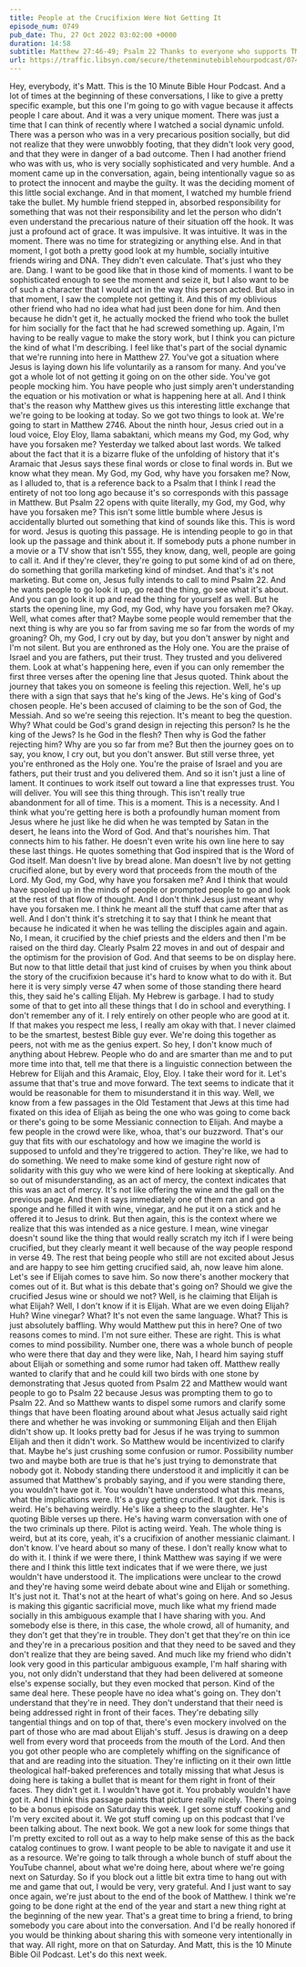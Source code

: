 ```yaml
---
title: People at the Crucifixion Were Not Getting It
episode_num: 0749
pub_date: Thu, 27 Oct 2022 03:02:00 +0000
duration: 14:58
subtitle: Matthew 27:46-49; Psalm 22 Thanks to everyone who supports TMBH at  You're the reason we can all do this together!  Music written and performed by .
url: https://traffic.libsyn.com/secure/thetenminutebiblehourpodcast/0748_-_People_at_the_Crucifixion_Were_Not_Getting_It.mp3
---
```


 Hey, everybody, it's Matt. This is the 10 Minute Bible Hour Podcast. And a lot of times at the beginning of these conversations, I like to give a pretty specific example, but this one I'm going to go with vague because it affects people I care about. And it was a very unique moment. There was just a time that I can think of recently where I watched a social dynamic unfold. There was a person who was in a very precarious position socially, but did not realize that they were unwobbly footing, that they didn't look very good, and that they were in danger of a bad outcome. Then I had another friend who was with us, who is very socially sophisticated and very humble. And a moment came up in the conversation, again, being intentionally vague so as to protect the innocent and maybe the guilty. It was the deciding moment of this little social exchange. And in that moment, I watched my humble friend take the bullet. My humble friend stepped in, absorbed responsibility for something that was not their responsibility and let the person who didn't even understand the precarious nature of their situation off the hook. It was just a profound act of grace. It was impulsive. It was intuitive. It was in the moment. There was no time for strategizing or anything else. And in that moment, I got both a pretty good look at my humble, socially intuitive friends wiring and DNA. They didn't even calculate. That's just who they are. Dang. I want to be good like that in those kind of moments. I want to be sophisticated enough to see the moment and seize it, but I also want to be of such a character that I would act in the way this person acted. But also in that moment, I saw the complete not getting it. And this of my oblivious other friend who had no idea what had just been done for him. And then because he didn't get it, he actually mocked the friend who took the bullet for him socially for the fact that he had screwed something up. Again, I'm having to be really vague to make the story work, but I think you can picture the kind of what I'm describing. I feel like that's part of the social dynamic that we're running into here in Matthew 27. You've got a situation where Jesus is laying down his life voluntarily as a ransom for many. And you've got a whole lot of not getting it going on on the other side. You've got people mocking him. You have people who just simply aren't understanding the equation or his motivation or what is happening here at all. And I think that's the reason why Matthew gives us this interesting little exchange that we're going to be looking at today. So we got two things to look at. We're going to start in Matthew 2746. About the ninth hour, Jesus cried out in a loud voice, Eloy Eloy, llama sabaktani, which means my God, my God, why have you forsaken me? Yesterday we talked about last words. We talked about the fact that it is a bizarre fluke of the unfolding of history that it's Aramaic that Jesus says these final words or close to final words in. But we know what they mean. My God, my God, why have you forsaken me? Now, as I alluded to, that is a reference back to a Psalm that I think I read the entirety of not too long ago because it's so corresponds with this passage in Matthew. But Psalm 22 opens with quite literally, my God, my God, why have you forsaken me? This isn't some little bumble where Jesus is accidentally blurted out something that kind of sounds like this. This is word for word. Jesus is quoting this passage. He is intending people to go in that look up the passage and think about it. If somebody puts a phone number in a movie or a TV show that isn't 555, they know, dang, well, people are going to call it. And if they're clever, they're going to put some kind of ad on there, do something that gorilla marketing kind of mindset. And that's it's not marketing. But come on, Jesus fully intends to call to mind Psalm 22. And he wants people to go look it up, go read the thing, go see what it's about. And you can go look it up and read the thing for yourself as well. But he starts the opening line, my God, my God, why have you forsaken me? Okay. Well, what comes after that? Maybe some people would remember that the next thing is why are you so far from saving me so far from the words of my groaning? Oh, my God, I cry out by day, but you don't answer by night and I'm not silent. But you are enthroned as the Holy one. You are the praise of Israel and you are fathers, put their trust. They trusted and you delivered them. Look at what's happening here, even if you can only remember the first three verses after the opening line that Jesus quoted. Think about the journey that takes you on someone is feeling this rejection. Well, he's up there with a sign that says that he's king of the Jews. He's king of God's chosen people. He's been accused of claiming to be the son of God, the Messiah. And so we're seeing this rejection. It's meant to beg the question. Why? What could be God's grand design in rejecting this person? Is he the king of the Jews? Is he God in the flesh? Then why is God the father rejecting him? Why are you so far from me? But then the journey goes on to say, you know, I cry out, but you don't answer. But still verse three, yet you're enthroned as the Holy one. You're the praise of Israel and you are fathers, put their trust and you delivered them. And so it isn't just a line of lament. It continues to work itself out toward a line that expresses trust. You will deliver. You will see this thing through. This isn't really true abandonment for all of time. This is a moment. This is a necessity. And I think what you're getting here is both a profoundly human moment from Jesus where he just like he did when he was tempted by Satan in the desert, he leans into the Word of God. And that's nourishes him. That connects him to his father. He doesn't even write his own line here to say these last things. He quotes something that God inspired that is the Word of God itself. Man doesn't live by bread alone. Man doesn't live by not getting crucified alone, but by every word that proceeds from the mouth of the Lord. My God, my God, why have you forsaken me? And I think that would have spooled up in the minds of people or prompted people to go and look at the rest of that flow of thought. And I don't think Jesus just meant why have you forsaken me. I think he meant all the stuff that came after that as well. And I don't think it's stretching it to say that I think he meant that because he indicated it when he was telling the disciples again and again. No, I mean, it crucified by the chief priests and the elders and then I'm be raised on the third day. Clearly Psalm 22 moves in and out of despair and the optimism for the provision of God. And that seems to be on display here. But now to that little detail that just kind of cruises by when you think about the story of the crucifixion because it's hard to know what to do with it. But here it is very simply verse 47 when some of those standing there heard this, they said he's calling Elijah. My Hebrew is garbage. I had to study some of that to get into all these things that I do in school and everything. I don't remember any of it. I rely entirely on other people who are good at it. If that makes you respect me less, I really am okay with that. I never claimed to be the smartest, bestest Bible guy ever. We're doing this together as peers, not with me as the genius expert. So hey, I don't know much of anything about Hebrew. People who do and are smarter than me and to put more time into that, tell me that there is a linguistic connection between the Hebrew for Elijah and this Aramaic, Eloy, Eloy. I take their word for it. Let's assume that that's true and move forward. The text seems to indicate that it would be reasonable for them to misunderstand it in this way. Well, we know from a few passages in the Old Testament that Jews at this time had fixated on this idea of Elijah as being the one who was going to come back or there's going to be some Messianic connection to Elijah. And maybe a few people in the crowd were like, whoa, that's our buzzword. That's our guy that fits with our eschatology and how we imagine the world is supposed to unfold and they're triggered to action. They're like, we had to do something. We need to make some kind of gesture right now of solidarity with this guy who we were kind of here looking at skeptically. And so out of misunderstanding, as an act of mercy, the context indicates that this was an act of mercy. It's not like offering the wine and the gall on the previous page. And then it says immediately one of them ran and got a sponge and he filled it with wine, vinegar, and he put it on a stick and he offered it to Jesus to drink. But then again, this is the context where we realize that this was intended as a nice gesture. I mean, wine vinegar doesn't sound like the thing that would really scratch my itch if I were being crucified, but they clearly meant it well because of the way people respond in verse 49. The rest that being people who still are not excited about Jesus and are happy to see him getting crucified said, ah, now leave him alone. Let's see if Elijah comes to save him. So now there's another mockery that comes out of it. But what is this debate that's going on? Should we give the crucified Jesus wine or should we not? Well, is he claiming that Elijah is what Elijah? Well, I don't know if it is Elijah. What are we even doing Elijah? Huh? Wine vinegar? What? It's not even the same language. What? This is just absolutely baffling. Why would Matthew put this in here? One of two reasons comes to mind. I'm not sure either. These are right. This is what comes to mind possibility. Number one, there was a whole bunch of people who were there that day and they were like, Nah, I heard him saying stuff about Elijah or something and some rumor had taken off. Matthew really wanted to clarify that and he could kill two birds with one stone by demonstrating that Jesus quoted from Psalm 22 and Matthew would want people to go to Psalm 22 because Jesus was prompting them to go to Psalm 22. And so Matthew wants to dispel some rumors and clarify some things that have been floating around about what Jesus actually said right there and whether he was invoking or summoning Elijah and then Elijah didn't show up. It looks pretty bad for Jesus if he was trying to summon Elijah and then it didn't work. So Matthew would be incentivized to clarify that. Maybe he's just crushing some confusion or rumor. Possibility number two and maybe both are true is that he's just trying to demonstrate that nobody got it. Nobody standing there understood it and implicitly it can be assumed that Matthew's probably saying, and if you were standing there, you wouldn't have got it. You wouldn't have understood what this means, what the implications were. It's a guy getting crucified. It got dark. This is weird. He's behaving weirdly. He's like a sheep to the slaughter. He's quoting Bible verses up there. He's having warm conversation with one of the two criminals up there. Pilot is acting weird. Yeah. The whole thing is weird, but at its core, yeah, it's a crucifixion of another messianic claimant. I don't know. I've heard about so many of these. I don't really know what to do with it. I think if we were there, I think Matthew was saying if we were there and I think this little text indicates that if we were there, we just wouldn't have understood it. The implications were unclear to the crowd and they're having some weird debate about wine and Elijah or something. It's just not it. That's not at the heart of what's going on here. And so Jesus is making this gigantic sacrificial move, much like what my friend made socially in this ambiguous example that I have sharing with you. And somebody else is there, in this case, the whole crowd, all of humanity, and they don't get that they're in trouble. They don't get that they're on thin ice and they're in a precarious position and that they need to be saved and they don't realize that they are being saved. And much like my friend who didn't look very good in this particular ambiguous example, I'm half sharing with you, not only didn't understand that they had been delivered at someone else's expense socially, but they even mocked that person. Kind of the same deal here. These people have no idea what's going on. They don't understand that they're in need. They don't understand that their need is being addressed right in front of their faces. They're debating silly tangential things and on top of that, there's even mockery involved on the part of those who are mad about Elijah's stuff. Jesus is drawing on a deep well from every word that proceeds from the mouth of the Lord. And then you got other people who are completely whiffing on the significance of that and are reading into the situation. They're inflicting on it their own little theological half-baked preferences and totally missing that what Jesus is doing here is taking a bullet that is meant for them right in front of their faces. They didn't get it. I wouldn't have got it. You probably wouldn't have got it. And I think this passage paints that picture really nicely. There's going to be a bonus episode on Saturday this week. I get some stuff cooking and I'm very excited about it. We got stuff coming up on this podcast that I've been talking about. The next book. We got a new look for some things that I'm pretty excited to roll out as a way to help make sense of this as the back catalog continues to grow. I want people to be able to navigate it and use it as a resource. We're going to talk through a whole bunch of stuff about the YouTube channel, about what we're doing here, about where we're going next on Saturday. So if you block out a little bit extra time to hang out with me and game that out, I would be very, very grateful. And I just want to say once again, we're just about to the end of the book of Matthew. I think we're going to be done right at the end of the year and start a new thing right at the beginning of the new year. That's a great time to bring a friend, to bring somebody you care about into the conversation. And I'd be really honored if you would be thinking about sharing this with someone very intentionally in that way. All right, more on that on Saturday. And Matt, this is the 10 Minute Bible Oil Podcast. Let's do this next week.